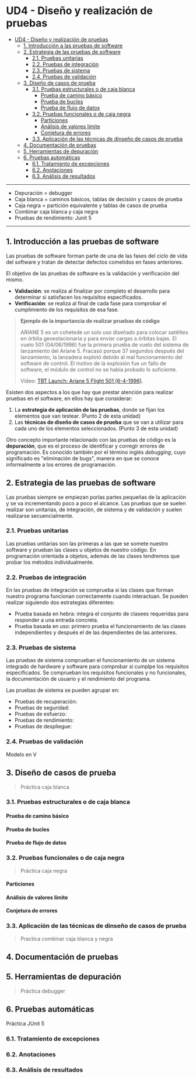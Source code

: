 # UD4 - Diseño y realización de pruebas

- [UD4 - Diseño y realización de pruebas](#ud4---diseño-y-realización-de-pruebas)
  - [1. Introducción a las pruebas de software](#1-introducción-a-las-pruebas-de-software)
  - [2. Estrategia de las pruebas de software](#2-estrategia-de-las-pruebas-de-software)
    - [2.1. Pruebas unitarias](#21-pruebas-unitarias)
    - [2.2. Pruebas de integración](#22-pruebas-de-integración)
    - [2.3. Pruebas de sistema](#23-pruebas-de-sistema)
    - [2.4. Pruebas de validación](#24-pruebas-de-validación)
  - [3. Diseño de casos de prueba](#3-diseño-de-casos-de-prueba)
    - [3.1. Pruebas estructurales o de caja blanca](#31-pruebas-estructurales-o-de-caja-blanca)
      - [Prueba de camino básico](#prueba-de-camino-básico)
      - [Prueba de bucles](#prueba-de-bucles)
      - [Prueba de flujo de datos](#prueba-de-flujo-de-datos)
    - [3.2. Pruebas funcionales o de caja negra](#32-pruebas-funcionales-o-de-caja-negra)
      - [Particiones](#particiones)
      - [Análisis de valores límite](#análisis-de-valores-límite)
      - [Conjetura de errores](#conjetura-de-errores)
    - [3.3. Aplicación de las técnicas de dinseño de casos de prueba](#33-aplicación-de-las-técnicas-de-dinseño-de-casos-de-prueba)
  - [4. Documentación de pruebas](#4-documentación-de-pruebas)
  - [5. Herramientas de depuración](#5-herramientas-de-depuración)
  - [6. Pruebas automáticas](#6-pruebas-automáticas)
    - [6.1. Tratamiento de excepciones](#61-tratamiento-de-excepciones)
    - [6.2. Anotaciones](#62-anotaciones)
    - [6.3. Análisis de resultados](#63-análisis-de-resultados)

-------------------------------------------
- Depuración = debugger
- Caja blanca = caminos básicos, tablas de decisión y casos de prueba
- Caja negra = partición equivalente y tablas de casos de prueba
- Combinar caja blanca y caja negra
- Pruebas de rendimiento: Junit 5
-----------------------------------

## 1. Introducción a las pruebas de software
Las pruebas de software forman parte de una de las fases del ciclo de vida del software y tratan de detectar defectos cometidos en fases anteriores.

El objetivo de las pruebas de software es la validación y verificación del mismo. 
- **Validación**: se realiza al finalizar por completo el desarrollo para determinar si satisfacen los requisitos especificados. 
- **Verificación**: se realiza al final de cada fase para comprobar el cumplimiento de los requisitos de esa fase.

> **Ejemplo de la importancia de realizar pruebas de código**
> 
> ARIANE 5 es un cohetede un solo uso diseñado para colocar satélites en órbita geoestacionaria y para enviar cargas a órbitas bajas. El vuelo 501 (04/06/1996) fue la primera prueba de vuelo del sistema de lanzamiento del Ariane 5. Fracasó porque 37 segundos después del lanzamiento, la lanzadera explotó debido al mal funcionamiento del software de control. El motivo de la explosión fue un fallo de software, el módulo de control no se había probado lo suficiente.
>
> Vídeo: [TBT Launch: Ariane 5 Flight 501 (6-4-1996)](https://www.youtube.com/watch?v=fCnO-UYF3co).

Esisten dos aspectos a los que hay que prestar atención para realizar pruebas en el software, en ellos hay que considerar:
1. La **estrategia de aplicación de las pruebas**, donde se fijan los elementos que van testear. (Punto 2 de esta unidad)
2. Las **técnicas de diseño de casos de prueba** que se van a utilizar para cada uno de los elementos seleccionados. (Punto 3 de esta unidad)

Otro concepto importante relacionado con las pruebas de código es la **depuración**, que es el proceso de identificar y corregir errores de programación.​ Es conocido también por el término inglés _debugging_, cuyo significado es "eliminación de bugs", manera en que se conoce informalmente a los errores de programación.

## 2. Estrategia de las pruebas de software
Las pruebas siempre se empiezan porlas partes pequeñas de la aplicación y se va incrementando poco a poco el alcance. Las pruebas que se suelen realizar son unitarias, de integración, de sistema y de validación y suelen realizarse secuencialmente.

### 2.1. Pruebas unitarias
Las pruebas unitarias son las primeras a las que se somete nuestro software y prueban las clases u objetos de nuestro código. En programación orientada a objetos, además de las clases tendremos que probar los métodos individualmente.

### 2.2. Pruebas de integración
En las pruebas de integración se comprueba si las clases que forman nuestro programa funcionan correctamente cuando interactuan. Se pueden realizar siguiendo dos estrategias diferentes:
- Prueba basada en hebra: integra el conjunto de clasees requeridas para responder a una entrada concreta.
- Prueba basada en uso: primero prueba el funcionamiento de las clases independientes y después el de las dependientes de las anteriores.

### 2.3. Pruebas de sistema
Las pruebas de sistema comprueban el funcionamiento de un sistema integrado de hardware y software para comprobar si cumplpe los requisitos especificados. Se comprueban los requisitos funcionales y no funcionales, la documentación de usuario y el rendimiento del programa.

Las pruebas de sistema se pueden agrupar en:
- Pruebas de recuperación: 
- Pruebas de seguridad: 
- Pruebas de esfuerzo:
- Pruebas de rendimiento:
- Pruebas de despliegue:

### 2.4. Pruebas de validación
Modelo en V

## 3. Diseño de casos de prueba


> Práctica caja blanca

### 3.1. Pruebas estructurales o de caja blanca

#### Prueba de camino básico

#### Prueba de bucles

#### Prueba de flujo de datos


### 3.2. Pruebas funcionales o de caja negra

> Práctica caja negra

#### Particiones

#### Análisis de valores límite

#### Conjetura de errores

### 3.3. Aplicación de las técnicas de dinseño de casos de prueba

> Practica combinar caja blanca y negra

## 4. Documentación de pruebas


## 5. Herramientas de depuración

> Práctica debugger

## 6. Pruebas automáticas

Práctica JUnit 5 

### 6.1. Tratamiento de excepciones

### 6.2. Anotaciones

### 6.3. Análisis de resultados
